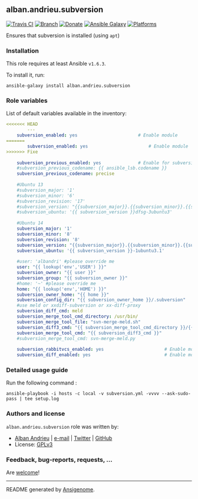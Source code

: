 ## alban.andrieu.subversion

[![Travis CI](http://img.shields.io/travis/AlbanAndrieu/ansible-subversion.svg?style=flat)](http://travis-ci.org/AlbanAndrieu/ansible-subversion) [![Branch](http://img.shields.io/github/tag/AlbanAndrieu/ansible-subversion.svg?style=flat-square)](https://github.com/AlbanAndrieu/ansible-subversion/tree/master) [![Donate](https://img.shields.io/gratipay/AlbanAndrieu.svg?style=flat)](https://www.gratipay.com/AlbanAndrieu)  [![Ansible Galaxy](http://img.shields.io/badge/galaxy-alban.andrieu.subversion-blue.svg?style=flat)](https://galaxy.ansible.com/list#/roles/1511) [![Platforms](http://img.shields.io/badge/platforms-ubuntu-lightgrey.svg?style=flat)](#)

Ensures that subversion is installed (using `apt`)

### Installation

This role requires at least Ansible `v1.6.3`. 

To install it, run:

    ansible-galaxy install alban.andrieu.subversion



### Role variables

List of default variables available in the inventory:

```yaml
<<<<<<< HEAD
        ---
    subversion_enabled: yes                       # Enable module
=======
        subversion_enabled: yes                       # Enable module
>>>>>>> Fixe
    
    subversion_previous_enabled: yes              # Enable for subversion 1.6
    #subversion_previous_codename: {{ ansible_lsb.codename }}
    subversion_previous_codename: precise
    
    #Ubuntu 13
    #subversion_major: '1'
    #subversion_minor: '6'
    #subversion_revision: '17'
    #subversion_version: "{{subversion_major}}.{{subversion_minor}}.{{subversion_revision}}"
    #subversion_ubuntu: '{{ subversion_version }}dfsg-3ubuntu3'
    
    #Ubuntu 14
    subversion_major: '1'
    subversion_minor: '8'
    subversion_revision: '8'
    subversion_version: "{{subversion_major}}.{{subversion_minor}}.{{subversion_revision}}"
    subversion_ubuntu: '{{ subversion_version }}-1ubuntu3.1'
    
    #user: 'albandri' #please override me
    user: "{{ lookup('env','USER') }}"
    subversion_owner: "{{ user }}"
    subversion_group: "{{ subversion_owner }}"
    #home: '~' #please override me
    home: "{{ lookup('env','HOME') }}"
    subversion_owner_home: "{{ home }}"
    subversion_config_dir: "{{ subversion_owner_home }}/.subversion"
    #use meld or xxdiff-subversion or xx-diff-proxy 
    subversion_diff_cmd: meld
    subversion_merge_tool_cmd_directory: /usr/bin/
    subversion_merge_tool_file: "svn-merge-meld.sh"
    subversion_diff3_cmd: "{{ subversion_merge_tool_cmd_directory }}/{{ subversion_merge_tool_file }}"
    subversion_merge_tool_cmd: "{{ subversion_diff3_cmd }}"
    #subversion_merge_tool_cmd: svn-merge-meld.py
    
    subversion_rabbitvcs_enabled: yes                       # Enable module
    subversion_diff_enabled: yes                            # Enable module
```


### Detailed usage guide

Run the following command :

`ansible-playbook -i hosts -c local -v subversion.yml -vvvv --ask-sudo-pass | tee setup.log`


### Authors and license

`alban.andrieu.subversion` role was written by:
- [Alban Andrieu](fr.linkedin.com/in/nabla/) | [e-mail](mailto:alban.andrieu@free.fr) | [Twitter](https://twitter.com/AlbanAndrieu) | [GitHub](https://github.com/AlbanAndrieu)
- License: [GPLv3](https://tldrlegal.com/license/gnu-general-public-license-v3-%28gpl-3%29)

### Feedback, bug-reports, requests, ...

Are [welcome](https://github.com/AlbanAndrieu/ansible-subversion/issues)!

***

README generated by [Ansigenome](https://github.com/nickjj/ansigenome/).

